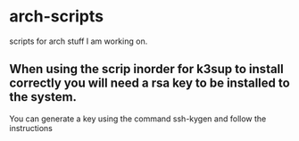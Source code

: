 # arch-scripts
scripts for arch stuff I am working on.

## When using the scrip inorder for k3sup to install correctly you will need a rsa key to be installed to the system.

You can generate a key using the command ssh-kygen and follow the instructions

